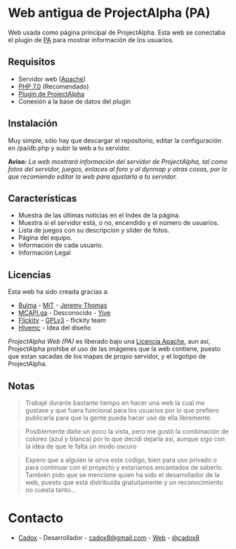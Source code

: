 # Web antigua de ProjectAlpha (PA)
Web usada como página principal de ProjectAlpha.
Esta web se conectaba el plugin de [PA](https://github.com/cadox8/PA) para mostrar información de los usuarios.

## Requisitos
- Servidor web ([Apache](https://www.apache.org))
- [PHP 7.0](http://php.net/downloads.php) (Recomendado)
- [Plugin de ProjectAlpha](https://github.com/cadox8/PA)
- Conexión a la base de datos del plugin

## Instalación
Muy simple, sólo hay que descargar el repositorio, editar la configuración en /pa/db.php y subir la web a tu servidor.

**Aviso:** *La web mostrará información del servidor de ProjectAlpha, tal como fotos del servidor, juegos, enlaces al foro y al dynmap y otras cosas, por lo que recomiendo editar la web para ajustarla a tu servidor.*

## Características
- Muestra de las últimas noticias en el Index de la página.
- Muestra si el servidor está, o no, encendido y el número de usuarios.
- Lista de juegos con su descripción y slider de fotos.
- Página del equipo.
- Información de cada usuario.
- Información Legal

## Licencias
Esta web ha sido creada gracias a:
- [Bulma](https://bulma.io) - [MIT](https://github.com/jgthms/bulma/blob/master/LICENSE) - [Jeremy Thomas](https://twitter.com/jgthms)
- [MCAPI.ga](mcapi.ca) - Desconocido - [Yive](https://twitter.com/ItsYive)
- [Flickity](http://flickity.metafizzy.co) - [GPLv3](https://flickity.metafizzy.co/license.html) - flickity team
- [Hivemc](https://hivemc.com) - Idea del diseño

*ProjectAlpha Web (PA)* es liberado bajo una [Licencia Apache](https://github.com/cadox8/PA_Web/blob/master/LICENSE), aun así, ProjectAlpha prohibe el uso de las imágenes que la web contiene, puesto que estan sacadas de los mapas de propio servidor, y el logotipo de ProjectAlpha.

## Notas
> Trabajé durante bastante tiempo en hacer una web la cual me gustase y que fuera funcional para los usuarios por lo que prefiero publicarla para que la gente pueda hacer uso de ella libremente.

> Posiblemente dañe un poco la vista, pero me gustó la combinación de colores (azul y blanca) por lo que decidí dejarla así, aunque sigo con la idea de que le falta un modo oscuro

> Espero que a alguien le sirva este código, bien para uso privado o para continuar con el proyecto y estaríamos encantados de saberlo. También pido que se mencione quien ha sido el desarrollador de la web, puesto que está distribuida gratuitamente y un reconocimiento no cuesta tanto...

# Contacto
* [Cadox](https://github.com/cadox8) - Desarrollador - cadox8@gmail.com - [Web](http://cadox8.me) - [@cadox8](https://twitter.com/cadox8)
